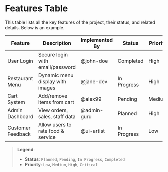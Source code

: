 # Features Table

This table lists all the key features of the project, their status, and related details. Below is an example.

| **Feature** | **Description** | **Implemented By** | **Status** | **Priority** | **Date Added** | **Notes** |
|-------------|------------------|---------------------|------------|---------------|----------------|-----------|
| User Login | Secure login with email/password | @john-doe | Completed | High | 2025-05-01 | JWT-based authentication |
| Restaurant Menu | Dynamic menu display with images | @jane-dev | In Progress | High | 2025-05-03 | Needs category filters |
| Cart System | Add/remove items from cart | @alex99 | Pending | Medium | 2025-05-05 | Linked with menu system |
| Admin Dashboard | View orders, sales, staff data | @admin-guru | Planned | High | 2025-05-09 | Part of Phase 2 |
| Customer Feedback | Allow users to rate food & service | @ui-artist | In Progress | Low | 2025-05-07 | UI mockup ready |

> **Legend**:  
> - **Status**: `Planned`, `Pending`, `In Progress`, `Completed`  
> - **Priority**: `Low`, `Medium`, `High`, `Critical`
